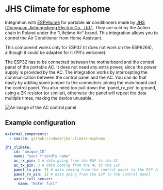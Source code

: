 # JHS Climate for esphome

Integration with [ESPHhome](https://esphome.io) for portable air conditioners made by [JHS (Dongguan Jinhongsheng Electric Co., Ltd.)](https://www.jhs8.com/). They are sold by the Action chain in Poland under the "Lifetime Air" brand. This integration allows you to control the Air Conditioner from Home Assistant.

This component works only for ESP32 (it does not work on the ESP8266), although it could be adapted for it (PR's welcome).

The ESP32 has to be connected between the motherboard and the control panel of the portable AC. It does not need any extra power, since the power supply is provided by the AC. The integration works by intercepting the communication between the control panel and the AC. You can do that easily by adding some jumper to the connectors joining the main board and the control panel.
You also need too pull down the `panel_rx_pin' to ground, using a 2K resistor (or similar), otherwise the panel will repeat the data multiple times, making the device unusable.

![An image of the AC control panel](./docs/control_panel.jpg)

## Example configuration

```yaml
external_components:
  - source: github://sdoe0/jhs-climate-esphome

jhs_climate:
    id: "unique_ID"
    name: "your friendly name"
    ac_rx_pin: 1 # data going from the ESP to the AC
    ac_tx_pin: 3 # data coming from the AC to the ESP
    panel_tx_pin: 33 # data coming from the control panel to the ESP (needs to be pulled down to ground with a 2K resistor)
    panel_rx_pin: 32 # data going from the ESP to the control panel
    water_full_sensor:
      name: "Water full"
```

